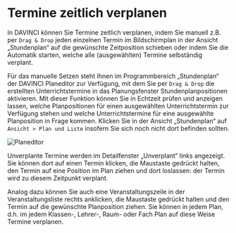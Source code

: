 # Termine zeitlich verplanen

In DAVINCI können Sie Termine zeitlich verplanen, indem Sie manuell z.B. per ``Drag & Drop`` jeden einzelnen Termin im Bildschirmplan in der Ansicht „Stundenplan“ auf die gewünschte Zeitposition schieben oder indem Sie die Automatik starten, welche alle (ausgewählten) Termine selbständig
verplant.

Für das manuelle Setzen steht Ihnen im Programmbereich „Stundenplan“ der DAVINCI Planeditor zur Verfügung, mit dem Sie per ``Drag & Drop`` die erstellten Unterrichtstermine in das Planungsfenster
 Stundenplanpositionen aktivieren. Mit dieser Funktion können Sie in Echtzeit prüfen und anzeigen lassen, welche Planpositionen für einen ausgewählten Unterrichtstermin zur Verfügung stehen und welche Unterrichtstermine für eine ausgewählte Planposition in Frage kommen. Klicken Sie in der Ansicht „Stundenplan“ auf `Ansicht > Plan und Liste` insofern Sie sich noch nicht dort befinden sollten.

![Planeditor](/assets/images/planeditor.png)

Unverplante Termine werden im Detailfenster „Unverplant“ links angezeigt. Sie können dort auf einen Termin klicken, die Maustaste gedrückt halten, den Termin auf eine Position im Plan ziehen und dort loslassen: der Termin wird zu diesem Zeitpunkt verplant.

Analog dazu können Sie auch eine Veranstaltungszeile in der Veranstaltungsliste rechts anklicken, die Maustaste gedrückt halten und den Termin auf die gewünschte Planposition ziehen. Sie können in jedem Plan, d.h. im jedem Klassen-, Lehrer-, Raum- oder Fach Plan auf diese Weise Termine verplanen.
